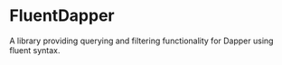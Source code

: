 # FluentDapper
A library providing querying and filtering functionality for Dapper using fluent syntax.
